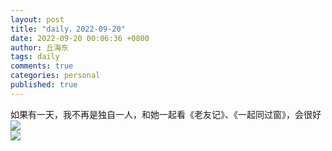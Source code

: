 ```yaml
---
layout: post
title: "daily，2022-09-20"
date: 2022-09-20 00:06:36 +0800
author: 丘海东 
tags: daily
comments: true
categories: personal
published: true
---
```

如果有一天，我不再是独自一人，和她一起看《老友记》、《一起同过窗》，会很好  
![](http://r.photo.store.qq.com/psc?/V53xBhKC4JFvE03uTNAL1QWxNF3K6JJT/bqQfVz5yrrGYSXMvKr.cqYYSIGCIoSoeo61E32BZa9E7jAarS7rISzhDnpdzwYLYcK5cNp6aVte2dkF5RjSdaDCZVHrFmHMM4CWZIysTw3Q!/r)  
![](http://r.photo.store.qq.com/psc?/V53xBhKC4JFvE03uTNAL1QWxNF3K6JJT/bqQfVz5yrrGYSXMvKr.cqcRzPJDd3TFTiyw47wMn.tbrJy2cc7l.wchaLZMQoohpsgS7DStAeE1Rm*z1EjCpZb07XUC.EnDrR8gksCJHBOc!/r)  
